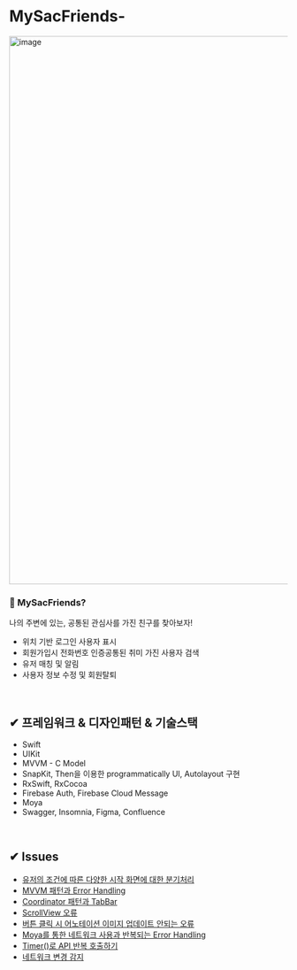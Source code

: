 

# MySacFriends-
<img width="991" alt="image" src="https://user-images.githubusercontent.com/53874628/167483601-7eaac387-7cff-41b3-a451-f7ec2b6e694e.png">
<br>

### 🌱 MySacFriends?

나의 주변에 있는, 공통된 관심사를 가진 친구를 찾아보자!
- 위치 기반 로그인 사용자 표시
- 회원가입시 전화번호 인증공통된 취미 가진 사용자 검색
- 유저 매칭 및 알림
- 사용자 정보 수정 및 회원탈퇴
<br/>

## ✔︎ 프레임워크 & 디자인패턴 & 기술스택

- Swift
- UIKit
- MVVM - C Model
- SnapKit, Then을 이용한 programmatically UI, Autolayout 구현
- RxSwift, RxCocoa
- Firebase Auth, Firebase Cloud Message
- Moya
- Swagger, Insomnia, Figma, Confluence
<br/>

## ✔︎ Issues

- [유저의 조건에 따른 다양한 시작 화면에 대한 분기처리](https://github.com/yoogail105/MySacFriends-/blob/1f135d3c6edd12a9e7bf189bc8a021122ae3ca3a/DevLog/%5B22.01.22%5D%20StartView%20%EB%B6%84%EA%B8%B0%20%EC%B2%98%EB%A6%AC.md)
- [MVVM 패턴과 Error Handling](https://github.com/yoogail105/MySacFriends-/blob/1f135d3c6edd12a9e7bf189bc8a021122ae3ca3a/DevLog/%5B22.01.26%5D%20MVVM%EA%B3%BC%20Error%20%EC%BD%94%EB%93%9C%20%EC%B2%98%EB%A6%AC.md)
- [Coordinator 패턴과 TabBar](https://github.com/yoogail105/MySacFriends-/blob/1f135d3c6edd12a9e7bf189bc8a021122ae3ca3a/DevLog/%5B22.01.27%5D%20Coordnator%20%ED%8C%A8%ED%84%B4.md)
- [ScrollView 오류](https://github.com/yoogail105/MySacFriends-/blob/1f135d3c6edd12a9e7bf189bc8a021122ae3ca3a/DevLog/%5B22.02.03%5D%20ScrollView%20%EC%98%A4%EB%A5%98%20%ED%95%B4%EA%B2%B0.md)
- [버튼 클릭 시 어노테이션 이미지 업데이트 안되는 오류](https://github.com/yoogail105/MySacFriends-/blob/1f135d3c6edd12a9e7bf189bc8a021122ae3ca3a/DevLog/%5B22.02.13%5D%20Daily%20Scrum.md)
- [Moya를 통한 네트워크 사용과 반복되는 Error Handling](https://github.com/yoogail105/MySacFriends-/blob/1f135d3c6edd12a9e7bf189bc8a021122ae3ca3a/DevLog/%5B22.02.11%5D%20Moya.md)
- [Timer()로 API 반복 호출하기](https://github.com/yoogail105/MySacFriends-/blob/1f135d3c6edd12a9e7bf189bc8a021122ae3ca3a/DevLog/%5B22.04.07%5D%20Timer()%20API%20%EB%B0%98%EB%B3%B5%20%ED%98%B8%EC%B6%9C%ED%95%98%EA%B8%B0.md)
- [네트워크 변경 감지](https://velog.io/@yoogail/네트워크-변경-감지)

